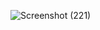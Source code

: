 ![Screenshot (221)](https://github.com/Perseus333/One-Fox/assets/81527705/c25818e6-852e-461a-8fe2-b2d411826add)
